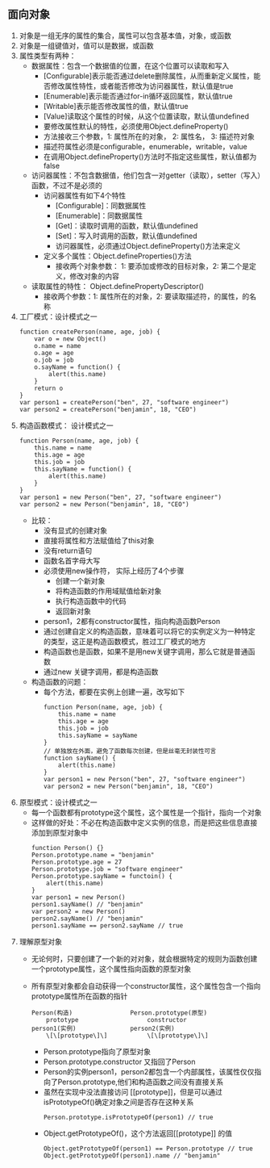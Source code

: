 ## 面向对象
1. 对象是一组无序的属性的集合，属性可以包含基本值，对象，或函数
2. 对象是一组键值对，值可以是数据，或函数
3. 属性类型有两种：
    - 数据属性：包含一个数据值的位置，在这个位置可以读取和写入
        - \[Configurable\]表示能否通过delete删除属性，从而重新定义属性，能否修改属性特性，或者能否修改为访问器属性，默认值是true
        - \[Enumerable\]表示能否通过for-in循环返回属性，默认值true
        - \[Writable\]表示能否修改属性的值，默认值true
        - \[Value\]读取这个属性的时候，从这个位置读取，默认值undefined
        - 要修改属性默认的特性，必须使用Object.defineProperty()
        - 方法接收三个参数，1: 属性所在的对象， 2: 属性名， 3: 描述符对象
        - 描述符属性必须是configurable，enumerable，writable，value
        - 在调用Object.defineProperty()方法时不指定这些属性，默认值都为false
    - 访问器属性：不包含数据值，他们包含一对getter（读取），setter（写入）函数，不过不是必须的
        - 访问器属性有如下4个特性
            - \[Configurable\]：同数据属性
            - \[Enumerable\]：同数据属性
            - \[Get\]：读取时调用的函数，默认值undefined
            - \[Set\]：写入时调用的函数，默认值undefined
            - 访问器属性，必须通过Object.defineProperty()方法来定义
        - 定义多个属性：Object.defineProperties()方法
            - 接收两个对象参数： 1: 要添加或修改的目标对象，2: 第二个是定义，修改对象的内容
    - 读取属性的特性： Object.definePropertyDescriptor()
        - 接收两个参数：1: 属性所在的对象，2: 要读取描述符，的属性，的名称
4. 工厂模式：设计模式之一
    ```
    function createPerson(name, age, job) {
        var o = new Object()
        o.name = name
        o.age = age
        o.job = job
        o.sayName = function() {
            alert(this.name)
        }
        return o
    }
    var person1 = createPerson("ben", 27, "software engineer")
    var person2 = createPerson("benjamin", 18, "CEO")
    ```
5. 构造函数模式： 设计模式之一
    ```
    function Person(name, age, job) {
        this.name = name
        this.age = age
        this.job = job
        this.sayName = function() {
            alert(this.name)
        }
    }
    var person1 = new Person("ben", 27, "software engineer")
    var person2 = new Person("benjamin", 18, "CEO")
    ```
    - 比较：
        - 没有显式的创建对象
        - 直接将属性和方法赋值给了this对象
        - 没有return语句
        - 函数名首字母大写
        - 必须使用new操作符， 实际上经历了4个步骤
            - 创建一个新对象
            - 将构造函数的作用域赋值给新对象
            - 执行构造函数中的代码
            - 返回新对象
        - person1，2都有constructor属性，指向构造函数Person
        - 通过创建自定义的构造函数，意味着可以将它的实例定义为一种特定的类型，这正是构造函数模式，胜过工厂模式的地方
        - 构造函数也是函数，如果不是用new关键字调用，那么它就是普通函数
        - 通过new 关键字调用，都是构造函数
    - 构造函数的问题：
        - 每个方法，都要在实例上创建一遍，改写如下
            ```
            function Person(name, age, job) {
                this.name = name
                this.age = age
                this.job = job
                this.sayName = sayName
            }
            // 单独放在外面，避免了函数每次创建，但是丝毫无封装性可言
            function sayName() {
                alert(this.name)
            }
            var person1 = new Person("ben", 27, "software engineer")
            var person2 = new Person("benjamin", 18, "CEO")
            ```
6. 原型模式：设计模式之一
    - 每一个函数都有prototype这个属性，这个属性是一个指针，指向一个对象
    - 这样做的好处：不必在构造函数中定义实例的信息，而是把这些信息直接添加到原型对象中
        ```
        function Person() {}
        Person.prototype.name = "benjamin"
        Person.prototype.age = 27
        Person.prototype.job = "software engineer"
        Person.prototype.sayName = functoin() {
            alert(this.name)
        }
        var person1 = new Person()
        person1.sayName() // "benjamin"
        var person2 = new Person()
        person2.sayName() // "benjamin"
        person1.sayName == person2.sayName // true
        ```
7. 理解原型对象
    - 无论何时，只要创建了一个新的对对象，就会根据特定的规则为函数创建一个prototype属性，这个属性指向函数的原型对象
    - 所有原型对象都会自动获得一个constructor属性，这个属性包含一个指向prototype属性所在函数的指针
        ```
        Person(构造)                Person.prototype(原型)
            prototype                   constructor
        person1(实例)               person2(实例)
            \[\[prototype\]\]           \[\[prototype\]\]
        ```

        - Person.prototype指向了原型对象
        - Person.prototype.constructor 又指回了Person
        - Person的实例person1，person2都包含一个内部属性，该属性仅仅指向了Person.prototype,他们和构造函数之间没有直接关系
        - 虽然在实现中没法直接访问 \[\[prototype\]\]，但是可以通过isPrototypeOf()确定对象之间是否存在这种关系
            ```
            Person.prototype.isPrototypeOf(person1) // true
            ```
        - Object.getPrototypeOf()，这个方法返回\[\[prototype\]\] 的值
            ```
            Object.getPrototypeOf(person1) == Person.prototype // true
            Object.getPrototypeOf(person1).name // "benjamin"
            ```
